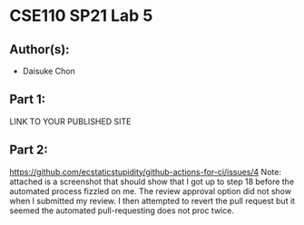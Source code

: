 # CSE110 SP21 Lab 5

## Author(s): 
- Daisuke Chon

## Part 1:

LINK TO YOUR PUBLISHED SITE

## Part 2:
https://github.com/ecstaticstupidity/github-actions-for-ci/issues/4
Note: attached is a screenshot that should show that I got up to step 18 before the automated process fizzled on me. The review approval option did not show when I submitted my review. I then attempted to revert the pull request but it seemed the automated pull-requesting does not proc twice. 
